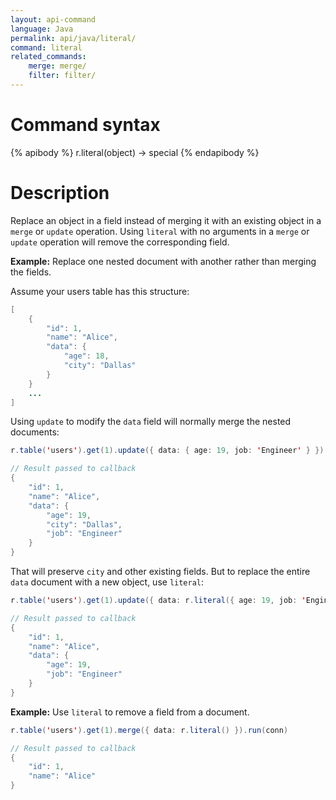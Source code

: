 ```yaml
---
layout: api-command
language: Java
permalink: api/java/literal/
command: literal
related_commands:
    merge: merge/
    filter: filter/
---
```

# Command syntax #

{% apibody %}
r.literal(object) &rarr; special
{% endapibody %}

# Description #

Replace an object in a field instead of merging it with an existing object in a `merge` or `update` operation. Using `literal` with no arguments in a `merge` or `update` operation will remove the corresponding field.

__Example:__ Replace one nested document with another rather than merging the fields.

Assume your users table has this structure:

```java
[
    {
        "id": 1,
        "name": "Alice",
        "data": {
            "age": 18,
            "city": "Dallas"
        }
    }       
    ...
]
```

Using `update` to modify the `data` field will normally merge the nested documents:

```java
r.table('users').get(1).update({ data: { age: 19, job: 'Engineer' } }).run(conn)

// Result passed to callback
{
    "id": 1,
    "name": "Alice",
    "data": {
        "age": 19,
        "city": "Dallas",
        "job": "Engineer"
    }
}       
```

That will preserve `city` and other existing fields. But to replace the entire `data` document with a new object, use `literal`:

```java
r.table('users').get(1).update({ data: r.literal({ age: 19, job: 'Engineer' }) }).run(conn)

// Result passed to callback
{
    "id": 1,
    "name": "Alice",
    "data": {
        "age": 19,
        "job": "Engineer"
    }
}       
```

__Example:__ Use `literal` to remove a field from a document.

```java
r.table('users').get(1).merge({ data: r.literal() }).run(conn)

// Result passed to callback
{
    "id": 1,
    "name": "Alice"
}
```
